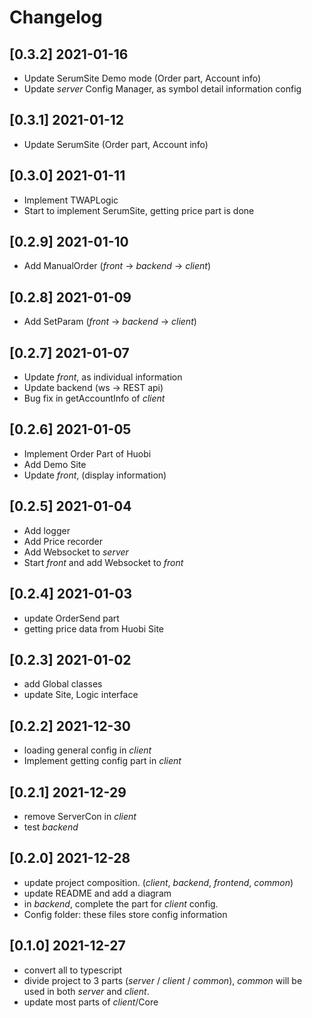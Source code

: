 # Changelog

## [0.3.2] 2021-01-16
- Update SerumSite Demo mode (Order part, Account info)
- Update *server* Config Manager, as symbol detail information config

## [0.3.1] 2021-01-12
- Update SerumSite (Order part, Account info)

## [0.3.0] 2021-01-11
- Implement TWAPLogic
- Start to implement SerumSite, getting price part is done

## [0.2.9] 2021-01-10
- Add ManualOrder (*front* -> *backend* -> *client*)

## [0.2.8] 2021-01-09
- Add SetParam (*front* -> *backend* -> *client*)

## [0.2.7] 2021-01-07
- Update *front*, as individual information
- Update backend (ws -> REST api)
- Bug fix in getAccountInfo of *client*

## [0.2.6] 2021-01-05
- Implement Order Part of Huobi
- Add Demo Site
- Update *front*, (display information)

## [0.2.5] 2021-01-04
- Add logger
- Add Price recorder
- Add Websocket to *server*
- Start *front* and add Websocket to *front*

## [0.2.4] 2021-01-03
- update OrderSend part
- getting price data from Huobi Site

## [0.2.3] 2021-01-02
- add Global classes
- update Site, Logic interface

## [0.2.2] 2021-12-30
- loading general config in *client*
- Implement getting config part in *client*

## [0.2.1] 2021-12-29
- remove ServerCon in *client*
- test *backend*

## [0.2.0] 2021-12-28
- update project composition. (*client*, *backend*, *frontend*, *common*)
- update README and add a diagram
- in *backend*, complete the part for *client* config.
- Config folder: these files store config information

## [0.1.0] 2021-12-27
- convert all to typescript
- divide project to 3 parts (*server* / *client* / *common*), *common* will be used in both *server* and *client*.
- update most parts of *client*/Core
